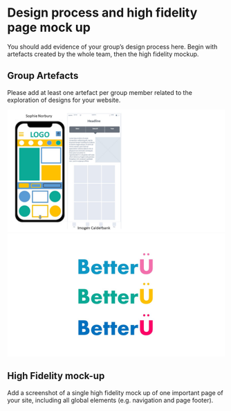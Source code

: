 # Design process and high fidelity page mock up

You should add evidence of your group’s design process here. Begin with artefacts created by the whole team, then the high fidelity mockup.

## Group Artefacts

Please add at least one artefact per group member related to the exploration of designs for your website.

<img src="sp3-media/Mobile Phone page designs.jpg" alt="Team members" width="1000">

<img src="sp3-media/Logo-colours-experiment.jpg" alt="Team members" width="1000">

## High Fidelity mock-up

Add a screenshot of a single high fidelity mock up of one important page of your site, including all global elements (e.g. navigation and page footer).
